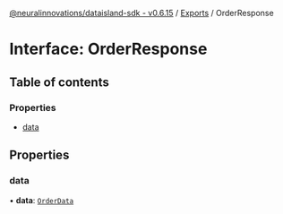 [@neuralinnovations/dataisland-sdk - v0.6.15](../../README.md) / [Exports](../modules.md) / OrderResponse

# Interface: OrderResponse

## Table of contents

### Properties

- [data](OrderResponse.md#data)

## Properties

### data

• **data**: [`OrderData`](OrderData.md)
